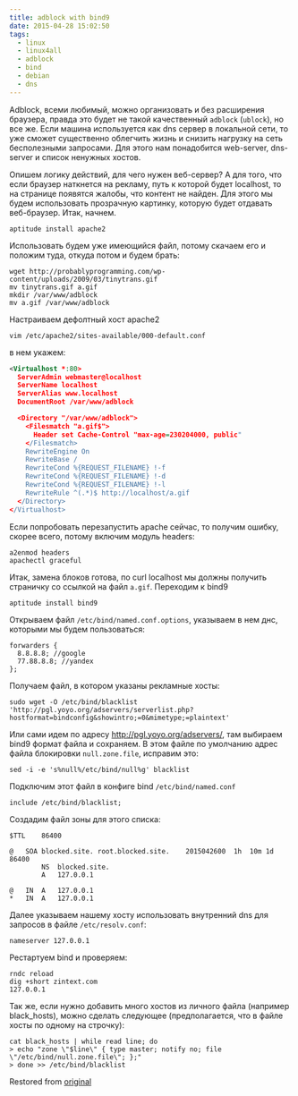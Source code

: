 ```yaml
---
title: adblock with bind9
date: 2015-04-28 15:02:50
tags:
  - linux
  - linux4all
  - adblock
  - bind
  - debian
  - dns
---
```


Adblock, всеми любимый, можно организовать и без расширения браузера, правда это будет не такой качественный `adblock` (`ublock`), но все же. Если машина используется как dns сервер в локальной сети, то уже сможет существенно облегчить жизнь и снизить нагрузку на сеть бесполезными запросами. Для этого нам понадобится web-server, dns-server и список ненужных хостов.

Опишем логику действий, для чего нужен веб-сервер? А для того, что если браузер наткнется на рекламу, путь к которой будет localhost, то на странице появятся жалобы, что контент не найден. Для этого мы будем использовать прозрачную картинку, которую будет отдавать веб-браузер.
Итак, начнем.

```shell
aptitude install apache2
```

Использовать будем уже имеющийся файл, потому скачаем его и положим туда, откуда потом и будем брать:

```shell
wget http://probablyprogramming.com/wp-content/uploads/2009/03/tinytrans.gif
mv tinytrans.gif a.gif
mkdir /var/www/adblock
mv a.gif /var/www/adblock
```

Настраиваем дефолтный хост apache2

```shell
vim /etc/apache2/sites-available/000-default.conf
```

в нем укажем:

```xml
<Virtualhost *:80>
  ServerAdmin webmaster@localhost
  ServerName localhost
  ServerAlias www.localhost
  DocumentRoot /var/www/adblock

  <Directory "/var/www/adblock">
    <Filesmatch "a.gif$">
      Header set Cache-Control "max-age=230204000, public"
    </Filesmatch>
    RewriteEngine On
    RewriteBase /
    RewriteCond %{REQUEST_FILENAME} !-f
    RewriteCond %{REQUEST_FILENAME} !-d
    RewriteCond %{REQUEST_FILENAME} !-l
    RewriteRule ^(.*)$ http://localhost/a.gif
  </Directory>
</Virtualhost>
```

Если попробовать перезапустить apache сейчас, то получим ошибку, скорее всего, потому включим модуль headers:

```shell
a2enmod headers
apachectl graceful
```

Итак, замена блоков готова, по curl localhost мы должны получить страничку со ссылкой на файл `a.gif`. Переходим к bind9

```shell
aptitude install bind9
```

Открываем файл `/etc/bind/named.conf.options`, указываем в нем днс, которыми мы будем пользоваться:

```
forwarders {
  8.8.8.8; //google
  77.88.8.8; //yandex
};
```

Получаем файл, в котором указаны рекламные хосты:

```shell
sudo wget -O /etc/bind/blacklist 'http://pgl.yoyo.org/adservers/serverlist.php?hostformat=bindconfig&showintro;=0&mimetype;=plaintext'
```

Или сами идем по адресу http://pgl.yoyo.org/adservers/, там выбираем bind9 формат файла и сохраняем. В этом файле по умолчанию адрес файла блокировки `null.zone.file`, исправим это:

```shell
sed -i -e 's%null%/etc/bind/null%g' blacklist
```

Подключим этот файл в конфиге bind `/etc/bind/named.conf`

```
include /etc/bind/blacklist;
```

Создадим файл зоны для этого списка:

```
$TTL    86400

@   SOA blocked.site. root.blocked.site.    2015042600  1h  10m 1d  86400
        NS  blocked.site.
        A   127.0.0.1

@   IN  A   127.0.0.1
*   IN  A   127.0.0.1
```

Далее указываем нашему хосту использовать внутренний dns для запросов в файле `/etc/resolv.conf`:

```
nameserver 127.0.0.1
```

Рестартуем bind и проверяем:

```shell
rndc reload
dig +short zintext.com
127.0.0.1
```

Так же, если нужно добавить много хостов из личного файла (например black_hosts), можно сделать следующее (предполагается, что в файле хосты по одному на строчку):

```shell
cat black_hosts | while read line; do
> echo "zone \"$line\" { type master; notify no; file \"/etc/bind/null.zone.file\"; };"
> done >> /etc/bind/blacklist
```

Restored from [original](https://web.archive.org/web/20200207033657/http://conformist-mw.blogspot.com/2015/04/adblock-apache2-bind9.html)
